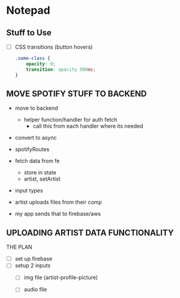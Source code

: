 # Notepad

## Stuff to Use

- [ ] CSS transitions (button hovers)

    ```css
    .some-class {
        opacity: 0;
        transition: opacity 500ms;
    }
    ```

## MOVE SPOTIFY STUFF TO BACKEND

- move to backend 
    - helper function/handler for auth fetch
      - call this from each handler where its needed
- convert to async 
- spotifyRoutes
- fetch data from fe
  - store in state 
  - artist, setArtist 


- input types 
- artist uploads files from their comp
- my app sends that to firebase/aws

## UPLOADING ARTIST DATA FUNCTIONALITY

THE PLAN

- [ ] set up firebase
- [ ] setup 2 inputs 
  - [ ] img file (artist-profile-picture)
  - [ ] audio file


